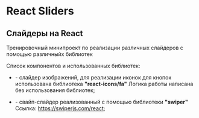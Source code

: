 # React Sliders

## Слайдеры на React

Тренировочный минипроект по реализации различных слайдеров с помощью различныйх библиотек

Список компонентов и использованных библиотек:

* __<ImageSlider>__ - слайдер изображений, для реализации иконок для кнопок использована библиотека __"react-icons/fa"__
Логика работы написана без использования библиотек;

* __<SwiperSlider>__ - свайп-слайдер реализованный с помощью библиотеки __"swiper"__
Ссылка: https://swiperjs.com/react;